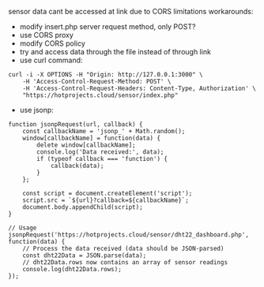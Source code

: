 sensor data cant be accessed at link due to CORS limitations
workarounds:
- modify insert.php server request method, only POST?
- use CORS proxy
- modify CORS policy
- try and access data through the file instead of through link
- use curl command:
```
curl -i -X OPTIONS -H "Origin: http://127.0.0.1:3000" \
    -H 'Access-Control-Request-Method: POST' \
    -H 'Access-Control-Request-Headers: Content-Type, Authorization' \
    "https://hotprojects.cloud/sensor/index.php"
```
- use jsonp:
```
function jsonpRequest(url, callback) {
    const callbackName = 'jsonp_' + Math.random();
    window[callbackName] = function(data) {
        delete window[callbackName];
        console.log('Data received:', data);
        if (typeof callback === 'function') {
            callback(data);
        }
    };
    
    const script = document.createElement('script');
    script.src = `${url}?callback=${callbackName}`;
    document.body.appendChild(script);
}

// Usage
jsonpRequest('https://hotprojects.cloud/sensor/dht22_dashboard.php', function(data) {
    // Process the data received (data should be JSON-parsed)
    const dht22Data = JSON.parse(data);
    // dht22Data.rows now contains an array of sensor readings
    console.log(dht22Data.rows);
});
```